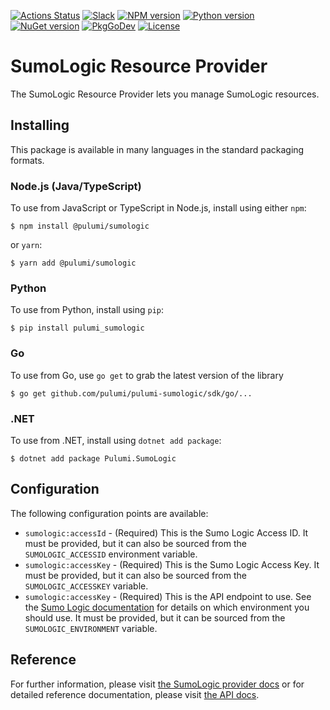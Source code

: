 [![Actions Status](https://github.com/pulumi/pulumi-sumologic/workflows/master/badge.svg)](https://github.com/pulumi/pulumi-sumologic/actions)
[![Slack](http://www.pulumi.com/images/docs/badges/slack.svg)](https://slack.pulumi.com)
[![NPM version](https://badge.fury.io/js/%40pulumi%2Fsumologic.svg)](https://www.npmjs.com/package/@pulumi/sumologic)
[![Python version](https://badge.fury.io/py/pulumi-sumologic.svg)](https://pypi.org/project/pulumi-sumologic)
[![NuGet version](https://badge.fury.io/nu/pulumi.sumologic.svg)](https://badge.fury.io/nu/pulumi.sumologic)
[![PkgGoDev](https://pkg.go.dev/badge/github.com/pulumi/pulumi-sumologic/sdk/go)](https://pkg.go.dev/github.com/pulumi/pulumi-sumologic/sdk/go)
[![License](https://img.shields.io/npm/l/%40pulumi%2Fpulumi.svg)](https://github.com/pulumi/pulumi-sumologic/blob/master/LICENSE)

# SumoLogic Resource Provider

The SumoLogic Resource Provider lets you manage SumoLogic resources.

## Installing

This package is available in many languages in the standard packaging formats.

### Node.js (Java/TypeScript)

To use from JavaScript or TypeScript in Node.js, install using either `npm`:

    $ npm install @pulumi/sumologic

or `yarn`:

    $ yarn add @pulumi/sumologic

### Python

To use from Python, install using `pip`:

    $ pip install pulumi_sumologic

### Go

To use from Go, use `go get` to grab the latest version of the library

    $ go get github.com/pulumi/pulumi-sumologic/sdk/go/...

### .NET

To use from .NET, install using `dotnet add package`:

    $ dotnet add package Pulumi.SumoLogic

## Configuration

The following configuration points are available:

- `sumologic:accessId` - (Required) This is the Sumo Logic Access ID. It must be provided, but it can also be sourced 
  from the `SUMOLOGIC_ACCESSID` environment variable.
- `sumologic:accessKey` - (Required) This is the Sumo Logic Access Key. It must be provided, but it can also be 
  sourced from the `SUMOLOGIC_ACCESSKEY` variable.
- `sumologic:accessKey` - (Required) This is the API endpoint to use. See the [Sumo Logic documentation](https://help.sumologic.com/APIs/General_API_Information/Sumo_Logic_Endpoints_and_Firewall_Security) for details on 
  which environment you should use. It must be provided, but it can be sourced from the `SUMOLOGIC_ENVIRONMENT` variable.

## Reference

For further information, please visit [the SumoLogic provider docs](https://www.pulumi.com/docs/intro/cloud-providers/sumologic)
or for detailed reference documentation, please visit [the API docs](https://www.pulumi.com/docs/reference/pkg/sumologic).